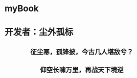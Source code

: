 # myBook

# 开发者：尘外孤标

<h2 style="text-align:center">征尘幂，孤锋披，今古几人堪敌兮？</h2>
<h2 style="text-align:center">仰空长啸万里，再战天下境逆</h2>